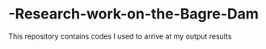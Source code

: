 # -Research-work-on-the-Bagre-Dam
This repository contains codes I used to arrive at my output results  
